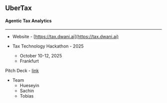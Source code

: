 ## UberTax  

#### Agentic Tax Analytics

--- 

- Website - [https://tax.dwani.ai](https://tax.dwani.ai)

- Tax Technology Hackathon  - 2025
    - October 10-12, 2025 
    - Frankfurt 

Pitch Deck - [link](https://docs.google.com/presentation/d/1B0Yzv0tG1B0KZf5wnjUIklYcSSudUYmucbJDQocVtdM/edit?usp=sharing)


- Team
    - Hueseyin
    - Sachin
    - Tobias
<!--
--

With H100 GPU 
    - docker compose -f lite-compose.yml up -d 

--
-->
